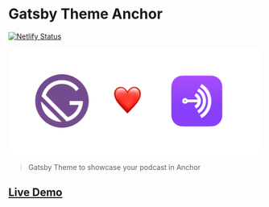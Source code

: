 # Gatsby Theme Anchor

[![Netlify Status](https://api.netlify.com/api/v1/badges/d472f990-9300-4406-a5a0-388ca0662966/deploy-status)](https://app.netlify.com/sites/gatsby-theme-anchor/deploys)

![cover](./media/cover.jpeg)

> Gatsby Theme to showcase your podcast in Anchor

## [Live Demo](https://gatsby-theme-anchor.netlify.com/)
